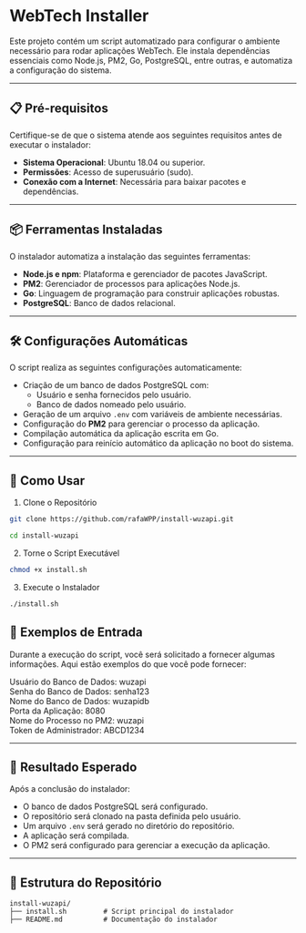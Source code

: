 # WebTech Installer

Este projeto contém um script automatizado para configurar o ambiente necessário para rodar aplicações WebTech. Ele instala dependências essenciais como Node.js, PM2, Go, PostgreSQL, entre outras, e automatiza a configuração do sistema.

---

## 📋 Pré-requisitos

Certifique-se de que o sistema atende aos seguintes requisitos antes de executar o instalador:

- **Sistema Operacional**: Ubuntu 18.04 ou superior.
- **Permissões**: Acesso de superusuário (sudo).
- **Conexão com a Internet**: Necessária para baixar pacotes e dependências.

---

## 📦 Ferramentas Instaladas

O instalador automatiza a instalação das seguintes ferramentas:

- **Node.js e npm**: Plataforma e gerenciador de pacotes JavaScript.
- **PM2**: Gerenciador de processos para aplicações Node.js.
- **Go**: Linguagem de programação para construir aplicações robustas.
- **PostgreSQL**: Banco de dados relacional.

---

## 🛠️ Configurações Automáticas

O script realiza as seguintes configurações automaticamente:

- Criação de um banco de dados PostgreSQL com:
  - Usuário e senha fornecidos pelo usuário.
  - Banco de dados nomeado pelo usuário.
- Geração de um arquivo `.env` com variáveis de ambiente necessárias.
- Configuração do **PM2** para gerenciar o processo da aplicação.
- Compilação automática da aplicação escrita em Go.
- Configuração para reinício automático da aplicação no boot do sistema.

---

## 🚀 Como Usar

1. Clone o Repositório

```bash
git clone https://github.com/rafaWPP/install-wuzapi.git
```

```bash
cd install-wuzapi
```

2. Torne o Script Executável
```bash
chmod +x install.sh
```

3. Execute o Instalador
```bash
./install.sh
```

## 📝 Exemplos de Entrada

Durante a execução do script, você será solicitado a fornecer algumas informações. Aqui estão exemplos do que você pode fornecer:  

Usuário do Banco de Dados: wuzapi  
Senha do Banco de Dados: senha123  
Nome do Banco de Dados: wuzapidb  
Porta da Aplicação: 8080  
Nome do Processo no PM2: wuzapi  
Token de Administrador: ABCD1234  

---

## 🎯 Resultado Esperado

Após a conclusão do instalador:  

- O banco de dados PostgreSQL será configurado.  
- O repositório será clonado na pasta definida pelo usuário.  
- Um arquivo `.env` será gerado no diretório do repositório.  
- A aplicação será compilada.  
- O PM2 será configurado para gerenciar a execução da aplicação.  

---

## 📂 Estrutura do Repositório

```plaintext
install-wuzapi/
├── install.sh         # Script principal do instalador
├── README.md          # Documentação do instalador

